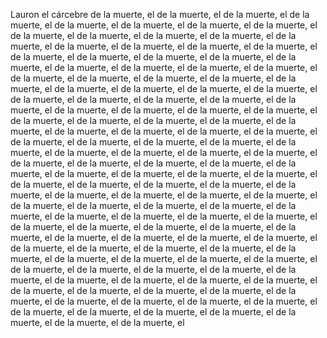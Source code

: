 Lauron el cárcebre de la muerte, el de la muerte, el de la muerte, el de la muerte, el de la muerte, el de la muerte, el de la muerte, el de la muerte, el de la muerte, el de la muerte, el de la muerte, el de la muerte, el de la muerte, el de la muerte, el de la muerte, el de la muerte, el de la muerte, el de la muerte, el de la muerte, el de la muerte, el de la muerte, el de la muerte, el de la muerte, el de la muerte, el de la muerte, el de la muerte, el de la muerte, el de la muerte, el de la muerte, el de la muerte, el de la muerte, el de la muerte, el de la muerte, el de la muerte, el de la muerte, el de la muerte, el de la muerte, el de la muerte, el de la muerte, el de la muerte, el de la muerte, el de la muerte, el de la muerte, el de la muerte, el de la muerte, el de la muerte, el de la muerte, el de la muerte, el de la muerte, el de la muerte, el de la muerte, el de la muerte, el de la muerte, el de la muerte, el de la muerte, el de la muerte, el de la muerte, el de la muerte, el de la muerte, el de la muerte, el de la muerte, el de la muerte, el de la muerte, el de la muerte, el de la muerte, el de la muerte, el de la muerte, el de la muerte, el de la muerte, el de la muerte, el de la muerte, el de la muerte, el de la muerte, el de la muerte, el de la muerte, el de la muerte, el de la muerte, el de la muerte, el de la muerte, el de la muerte, el de la muerte, el de la muerte, el de la muerte, el de la muerte, el de la muerte, el de la muerte, el de la muerte, el de la muerte, el de la muerte, el de la muerte, el de la muerte, el de la muerte, el de la muerte, el de la muerte, el de la muerte, el de la muerte, el de la muerte, el de la muerte, el de la muerte, el de la muerte, el de la muerte, el de la muerte, el de la muerte, el de la muerte, el de la muerte, el de la muerte, el de la muerte, el de la muerte, el de la muerte, el de la muerte, el de la muerte, el de la muerte, el de la muerte, el de la muerte, el de la muerte, el de la muerte, el de la muerte, el de la muerte, el de la muerte, el de la muerte, el de la muerte, el de la muerte, el de la muerte, el de la muerte, el de la muerte, el de la muerte, el de la muerte, el de la muerte, el de la muerte, el de la muerte, el de la muerte, el de la muerte, el